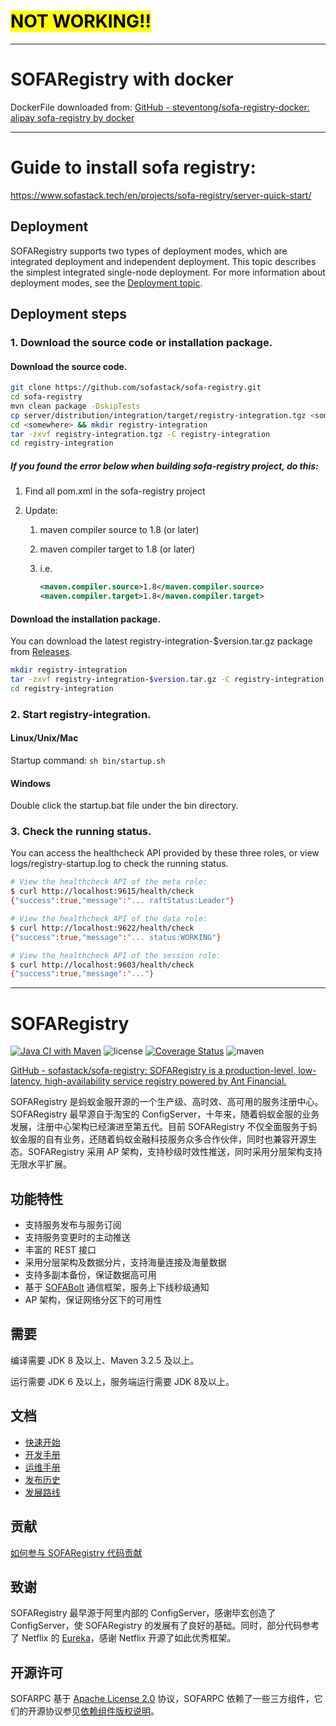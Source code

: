 # <mark>**NOT WORKING!!**</mark>

---

# SOFARegistry with docker

DockerFile downloaded from: [GitHub - steventong/sofa-registry-docker: alipay sofa-registry by docker](https://github.com/steventong/sofa-registry-docker)

---

# Guide to install sofa registry:

https://www.sofastack.tech/en/projects/sofa-registry/server-quick-start/

## Deployment

SOFARegistry supports two types of deployment modes, which are integrated deployment and independent deployment. This topic describes the simplest integrated single-node deployment. For more information about deployment modes, see the [Deployment topic](https://www.sofastack.tech/en/projects/sofa-registry/deployment).

## Deployment steps

### 1. Download the source code or installation package.

#### Download the source code.

```bash
git clone https://github.com/sofastack/sofa-registry.git
cd sofa-registry
mvn clean package -DskipTests
cp server/distribution/integration/target/registry-integration.tgz <somewhere>
cd <somewhere> && mkdir registry-integration 
tar -zxvf registry-integration.tgz -C registry-integration
cd registry-integration
```

##### If you found the error below when building sofa-registry project, do this:

1. Find all pom.xml in the sofa-registry project

2. Update:
   
   1. maven compiler source to 1.8 (or later)
   
   2. maven compiler target to 1.8 (or later)
   
   3. i.e.
      
      ```xml
      <maven.compiler.source>1.8</maven.compiler.source>
      <maven.compiler.target>1.8</maven.compiler.target>
      ```

#### Download the installation package.

You can download the latest registry-integration-$version.tar.gz package from [Releases](https://github.com/sofastack/sofa-registry/releases).

```bash
mkdir registry-integration 
tar -zxvf registry-integration-$version.tar.gz -C registry-integration
cd registry-integration
```

### 2. Start registry-integration.

#### Linux/Unix/Mac

Startup command: `sh bin/startup.sh`

#### Windows

Double click the startup.bat file under the bin directory.

### 3. Check the running status.

You can access the healthcheck API provided by these three roles, or view logs/registry-startup.log to check the running status.

```bash
# View the healthcheck API of the meta role:
$ curl http://localhost:9615/health/check
{"success":true,"message":"... raftStatus:Leader"}

# View the healthcheck API of the data role:
$ curl http://localhost:9622/health/check
{"success":true,"message":"... status:WORKING"}

# View the healthcheck API of the session role:
$ curl http://localhost:9603/health/check
{"success":true,"message":"..."}
```

----

# SOFARegistry

[![Java CI with Maven](https://github.com/sofastack/sofa-registry/actions/workflows/maven.yml/badge.svg)](https://github.com/sofastack/sofa-registry/actions/workflows/maven.yml)
![license](https://img.shields.io/badge/license-Apache--2.0-green.svg)
[![Coverage Status](https://codecov.io/gh/alipay/sofa-registry/branch/master/graph/badge.svg)](https://codecov.io/gh/sofastack/sofa-registry)
![maven](https://img.shields.io/github/release/sofastack/sofa-registry.svg)

[GitHub - sofastack/sofa-registry: SOFARegistry is a production-level, low-latency, high-availability service registry powered by Ant Financial.](https://github.com/sofastack/sofa-registry)

SOFARegistry 是蚂蚁金服开源的一个生产级、高时效、高可用的服务注册中心。SOFARegistry 最早源自于淘宝的 ConfigServer，十年来，随着蚂蚁金服的业务发展，注册中心架构已经演进至第五代。目前 SOFARegistry 不仅全面服务于蚂蚁金服的自有业务，还随着蚂蚁金融科技服务众多合作伙伴，同时也兼容开源生态。SOFARegistry 采用 AP 架构，支持秒级时效性推送，同时采用分层架构支持无限水平扩展。

## 功能特性

- 支持服务发布与服务订阅
- 支持服务变更时的主动推送
- 丰富的 REST 接口
- 采用分层架构及数据分片，支持海量连接及海量数据
- 支持多副本备份，保证数据高可用
- 基于 [SOFABolt](https://github.com/alipay/sofa-bolt) 通信框架，服务上下线秒级通知
- AP 架构，保证网络分区下的可用性

## 需要

编译需要 JDK 8 及以上、Maven 3.2.5 及以上。

运行需要 JDK 6 及以上，服务端运行需要 JDK 8及以上。

## 文档

- [快速开始](https://www.sofastack.tech/sofa-registry/docs/Server-QuickStart)
- [开发手册](https://www.sofastack.tech/sofa-registry/docs/JAVA-SDK) 
- [运维手册](https://www.sofastack.tech/sofa-registry/docs/Deployment) 
- [发布历史](https://www.sofastack.tech/sofa-registry/docs/ReleaseNotes) 
- [发展路线](https://www.sofastack.tech/sofa-registry/docs/RoadMap) 

## 贡献

[如何参与 SOFARegistry 代码贡献](https://www.sofastack.tech/sofa-registry/docs/Contributing) 

## 致谢

SOFARegistry 最早源于阿里内部的 ConfigServer，感谢毕玄创造了 ConfigServer，使 SOFARegistry 的发展有了良好的基础。同时，部分代码参考了 Netflix 的 [Eureka](https://github.com/Netflix/eureka)，感谢 Netflix 开源了如此优秀框架。

## 开源许可

SOFARPC 基于 [Apache License 2.0](https://github.com/alipay/sofa-rpc/blob/master/LICENSE) 协议，SOFARPC 依赖了一些三方组件，它们的开源协议参见[依赖组件版权说明](http://www.sofastack.tech/sofa-rpc/docs/NOTICE)。
